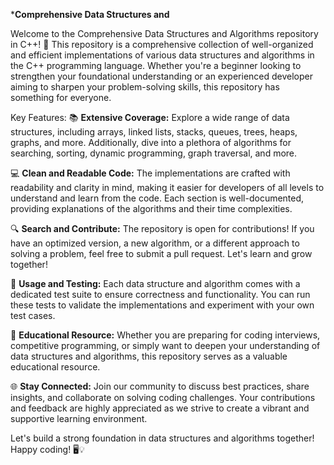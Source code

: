 *********Comprehensive Data Structures and******** 

Welcome to the Comprehensive Data Structures and Algorithms repository in C++! 🚀 This repository is a comprehensive collection of well-organized and efficient implementations of various data structures and algorithms in the C++ programming language. Whether you're a beginner looking to strengthen your foundational understanding or an experienced developer aiming to sharpen your problem-solving skills, this repository has something for everyone.

Key Features:
📚 **Extensive Coverage:** Explore a wide range of data structures, including arrays, linked lists, stacks, queues, trees, heaps, graphs, and more. Additionally, dive into a plethora of algorithms for searching, sorting, dynamic programming, graph traversal, and more.

💻 **Clean and Readable Code:** The implementations are crafted with readability and clarity in mind, making it easier for developers of all levels to understand and learn from the code. Each section is well-documented, providing explanations of the algorithms and their time complexities.

🔍 **Search and Contribute:** The repository is open for contributions! If you have an optimized version, a new algorithm, or a different approach to solving a problem, feel free to submit a pull request. Let's learn and grow together!

🔧 **Usage and Testing:** Each data structure and algorithm comes with a dedicated test suite to ensure correctness and functionality. You can run these tests to validate the implementations and experiment with your own test cases.

📘 **Educational Resource:** Whether you are preparing for coding interviews, competitive programming, or simply want to deepen your understanding of data structures and algorithms, this repository serves as a valuable educational resource.

🌐 **Stay Connected:** Join our community to discuss best practices, share insights, and collaborate on solving coding challenges. Your contributions and feedback are highly appreciated as we strive to create a vibrant and supportive learning environment.

Let's build a strong foundation in data structures and algorithms together! Happy coding! 🖥️💡
